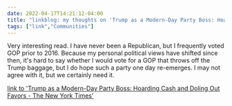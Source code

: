 ```yaml
---
date: 2022-04-17T14:21:12-04:00
title: "linkblog: my thoughts on 'Trump as a Modern-Day Party Boss: Hoarding Cash and Doling Out Favors - The New York Times'"
tags: ["link","Communities"]
---
```

Very interesting read. I have never been a Republican, but I frequently voted GOP prior to 2016. Because my personal political views have shifted since then, it's hard to say whether I would vote for a GOP that throws off the Trump baggage, but I do hope such a party one day re-emerges. I may not agree with it, but we certainly need it.
 
[link to 'Trump as a Modern-Day Party Boss: Hoarding Cash and Doling Out Favors - The New York Times'](https://www.nytimes.com/2022/04/17/us/politics/trump-mar-a-lago.html)
